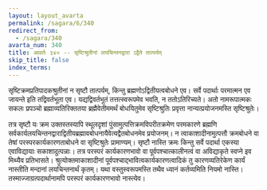 ```yaml
---
layout: layout_avarta
permalink: /sagara/6/340
redirect_from:
  - /sagara/340
avarta_num: 340
title: आवर्तः ३४० -- सृष्टिश्रुतीनां लयचिन्तनद्वारा ऽद्वैते तात्पर्यम्
skip_title: false
index_terms: 
---
```


सृष्टिक्रमप्रतिपादकश्रुतीनां न सृष्टौ तात्पर्यम्, किन्तु ब्रह्मणोऽद्वितीयत्वबोधने एव। सर्वे पदार्थाः परमात्मन एव जायन्ते इति तद्विवर्तभूता एव।
यद्यद्विवर्तभूतं तत्तत्स्वरूपमेव भवति, न ततोऽतिरिच्यते। अतो नामरूपात्मकः सकलः प्रपञ्चो ब्रह्माव्यतिरिक्ततया ब्रह्मैवेतीममर्थं बोधयितुमेव
सृष्टिश्रुतिः प्रवृत्ता नान्यत्प्रयोजनमस्ति सृष्टिश्रुतेः।

तत्र सृष्टौ यः क्रम उक्तस्तस्यापि स्थूलदृशां पुंसामुत्पत्तिक्रमविपरीतक्रमेण परमकारणे ब्रह्मणि सर्वकार्यलयचिन्तनद्वाराद्वितीयब्रह्मावबोधनायैवेत्यद्वैतबोधनमेव प्रयोजनम्। न त्वाकाशादीनामुत्पत्तौ क्रमबोधने वा तेषां
परस्परकार्यकारणताबोधने वा सृष्टिश्रुतेः प्रामाण्यम्। सृष्टौ नास्ति क्रमः
किन्तु सर्वे पदार्था एकस्या एवाविद्यायाः सकाशादुत्पन्नाः। तत्र परस्परं
कार्यकारणभावो वा पूर्वपश्चात्कालीनत्वं वा अविद्याकृते स्वप्ने इव मिथ्यैव
प्रतिभासते। श्रुत्योक्तमाकाशादीनां पूर्वपश्चाद्भावित्वकार्यकारणत्वादिकं तु
कारणव्यतिरेकेण कार्यं नास्तीति मन्दानां लयचिन्तनार्थं कृतम्। यथा
वस्तुस्वरूपमस्ति तथैव ध्यानं कर्तव्यमिति नियमो नास्ति। तस्माज्जाग्रत्पदार्थानामपि परस्परं कार्यकारणभावो नास्त्येव।
